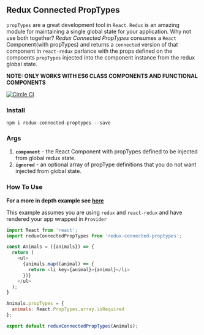 ## Redux Connected PropTypes

`propTypes` are a great development tool in `React`. `Redux` is an amazing module for maintaining a single global state for your application. Why not use both together? *Redux Connected PropTypes* consumes a `React` Component(with propTypes) and returns a `connected` version of that component in `react-redux` parlance with the props defined on the compoents `propTypes` injected into the component instance from the redux global state.

**NOTE: ONLY WORKS WITH ES6 CLASS COMPONENTS AND FUNCTIONAL COMPONENTS**

[![Circle CI](https://circleci.com/gh/conorhastings/redux-connected-proptypes.svg?style=svg)](https://circleci.com/gh/conorhastings/redux-connected-proptypes)

### Install

`npm i redux-connected-proptypes --save`

### Args
1. **`component`** - the React Component with propTypes defined to be injected from global redux state.
2. **`ignored`** - an optional array of propType definitions that you do not want injected from global state. 

### How To Use
**For a more in depth example see <a href="https://github.com/conorhastings/redux-proptypes-connect">here</a>**

This example assumes you are using `redux` and `react-redux` and have rendered your app wrapped in `Provider`

```js
import React from 'react';
import reduxConnectedPropTypes from 'redux-connected-proptypes';

const Animals = ({animals}) => {
  return (
    <ul>
      {animals.map((animal) => {
        return <li key={animal}>{animal}</li>
      })}
    </ul>
  );
}

Animals.propTypes = {
  animals: React.PropTypes.array.isRequired
};

export default reduxConnectedPropTypes(Animals);
```

